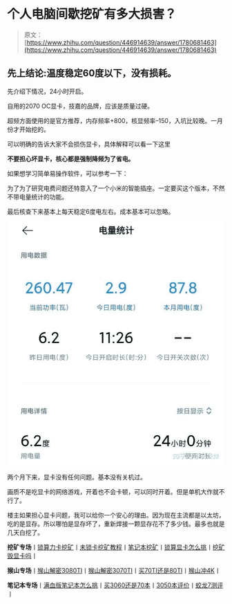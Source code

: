 <!--yml
category: 挖矿
date: 2022-06-26 00:00:00
-->

# 个人电脑间歇挖矿有多大损害？

> 原文：[https://www.zhihu.com/question/446914639/answer/1780681463](https://www.zhihu.com/question/446914639/answer/1780681463)

 ## 先上结论:温度稳定60度以下，没有损耗。

先介绍下情况，24小时开启。

自用的2070 OC显卡，技嘉的品牌，应该是质量过硬。

超频方面使用的是官方推荐，内存频率+800，核显频率–150，入坑比较晚。一月份才开始挖的。

可以明确的告诉大家不会损伤显卡，具体解释可以看一下这里

[](https://zhuanlan.zhihu.com/p/358944242)

**不要担心坏显卡，核心都是强制降频为了省电。**

如果想学习简单易操作软件，可以参考一下：

[](https://zhuanlan.zhihu.com/p/355955385)

为了为了研究电费问题还特意入了一个小米的智能插座。一定要买这个版本，不然不带电量统计的功能。

最后核查下来基本上每天稳定6度电左右。成本基本可以忽略。

![](img/e92e95f4293088492d63bd677dac73f5.png)

两个月下来，显卡没有任何问题。基本没有关机过。

画质不是吃显卡的网络游戏，开着也不会卡顿，可以同时开着。但是单机大作就不行了。

楼主如果担心显卡问题，我可以给你一个安心的理由。因为现在主流都是以太坊，吃的是显存。所以哪怕是显存坏了，重新焊接一颗显存花不了多少钱。最多也就是几天白挖了。

**挖矿专场**丨[锁算力卡挖矿](https://zhuanlan.zhihu.com/p/399409039)丨[未锁卡挖矿教程](https://zhuanlan.zhihu.com/p/355955385)丨[笔记本挖矿](https://zhuanlan.zhihu.com/p/360451565)丨[锁算显卡怎么挑](https://zhuanlan.zhihu.com/p/374342633)丨[挖矿毁显卡吗](https://zhuanlan.zhihu.com/p/358944242)丨

**猴山专场**丨[猴山解密3080TI](https://zhuanlan.zhihu.com/p/379179943)丨[猴山解密3070TI](https://zhuanlan.zhihu.com/p/379428935)丨[买70TI还是80TI](https://zhuanlan.zhihu.com/p/379846007)丨[猴山冲4K](https://zhuanlan.zhihu.com/p/380129626)丨

**笔记本专场**丨[满血版笔记本怎么挑](https://zhuanlan.zhihu.com/p/374748213)丨[买3060还是70本](https://www.zhihu.com/question/447817962/answer/1909204347)丨[3050本评价](https://www.zhihu.com/question/462045112/answer/1913547325)丨[蛟龙7测评](https://zhuanlan.zhihu.com/p/369226521)丨